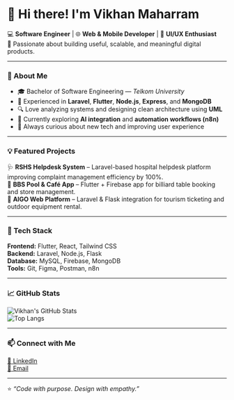# 👋 Hi there! I'm Vikhan Maharram

💻 **Software Engineer** | 🌐 **Web & Mobile Developer** | 🎨 **UI/UX Enthusiast**  
🎯 Passionate about building useful, scalable, and meaningful digital products.

---

### 🚀 About Me  
- 🎓 Bachelor of Software Engineering — *Telkom University*  
- 💼 Experienced in **Laravel**, **Flutter**, **Node.js**, **Express**, and **MongoDB**  
- 🔍 Love analyzing systems and designing clean architecture using **UML**  
- 🧠 Currently exploring **AI integration** and **automation workflows (n8n)**  
- 🌱 Always curious about new tech and improving user experience  

---

### 💡 Featured Projects  
🩺 **RSHS Helpdesk System** – Laravel-based hospital helpdesk platform improving complaint management efficiency by 100%.  
🎱 **BBS Pool & Café App** – Flutter + Firebase app for billiard table booking and store management.  
🧭 **AIGO Web Platform** – Laravel & Flask integration for tourism ticketing and outdoor equipment rental.  

---

### 🧰 Tech Stack  
**Frontend:** Flutter, React, Tailwind CSS  
**Backend:** Laravel, Node.js, Flask  
**Database:** MySQL, Firebase, MongoDB  
**Tools:** Git, Figma, Postman, n8n  

---

### 📈 GitHub Stats  
![Vikhan's GitHub Stats](https://github-readme-stats.vercel.app/api?username=vikhanmh&show_icons=true&theme=tokyonight)  
![Top Langs](https://github-readme-stats.vercel.app/api/top-langs/?username=vikhanmh&layout=compact&theme=tokyonight)

---

### 📫 Connect with Me  
[💼 LinkedIn](https://www.linkedin.com/in/vikhanmaharram)  
[📧 Email](mailto:vikhan.muharram@gmail.com)

---

⭐ *“Code with purpose. Design with empathy.”*
